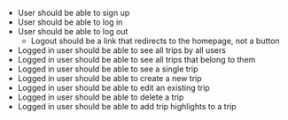 - User should be able to sign up
- User should be able to log in
- User should be able to log out
    - Logout should be a link that redirects to the homepage, not a button
- Logged in user should be able to see all trips by all users
- Logged in user should be able to see all trips that belong to them
- Logged in user should be able to see a single trip
- Logged in user should be able to create a new trip
- Logged in user should be able to edit an existing trip
- Logged in user should be able to delete a trip
- Logged in user should be able to add trip highlights to a trip